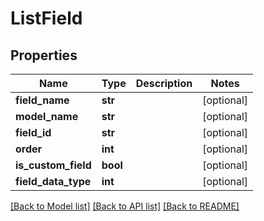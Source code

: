 # ListField

## Properties
Name | Type | Description | Notes
------------ | ------------- | ------------- | -------------
**field_name** | **str** |  | [optional] 
**model_name** | **str** |  | [optional] 
**field_id** | **str** |  | [optional] 
**order** | **int** |  | [optional] 
**is_custom_field** | **bool** |  | [optional] 
**field_data_type** | **int** |  | [optional] 

[[Back to Model list]](../README.md#documentation-for-models) [[Back to API list]](../README.md#documentation-for-api-endpoints) [[Back to README]](../README.md)



